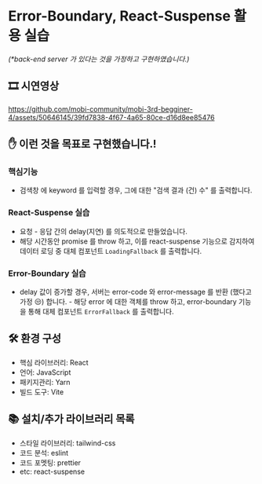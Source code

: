 # Error-Boundary, React-Suspense 활용 실습
_(*back-end server 가 있다는 것을 가정하고 구현하였습니다.)_

## 🎞️ 시연영상

https://github.com/mobi-community/mobi-3rd-begginer-4/assets/50646145/39fd7838-4f67-4a65-80ce-d16d8ee85476

## ✋ 이런 것을 목표로 구현했습니다.!

### 핵심기능
- 검색창 에 keyword 를 입력할 경우, 그에 대한 "검색 결과 (건) 수" 를 출력합니다.

### React-Suspense 실습
- 요청 - 응답 간의 delay(지연) 를 의도적으로 만들었습니다. 
- 해당 시간동안 promise 를 throw 하고, 이를 react-suspense 기능으로 감지하여 데이터 로딩 중 대체 컴포넌트 `LoadingFallback` 를  출력합니다.

### Error-Boundary 실습
- delay 값이 증가할 경우, 서버는 error-code 와 error-message 를 반환 (했다고 가정 😒) 합니다. - 해당 error 에 대한 객체를 throw 하고, error-boundary 기능을 통해 대체 컴포넌트 `ErrorFallback` 를 출력합니다.



## 🛠 환경 구성
- 핵심 라이브러리: React
- 언어: JavaScript
- 패키지관리: Yarn
- 빌드 도구: Vite

## 📚 설치/추가 라이브러리 목록
 - 스타일 라이브러리: tailwind-css
 - 코드 분석: eslint
 - 코드 포멧팅: prettier
 - etc: react-suspense
